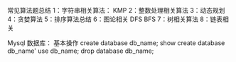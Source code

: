 常见算法题总结
1：字符串相关算法：
  KMP
2：整数处理相关算法
3：动态规划
4：贪婪算法
5：排序算法总结
6：图论相关
   DFS
   BFS
7：树相关算法
8：链表相关

Mysql 数据库：
    基本操作
      create database db_name;
      show create database db_name'
      use db_name;
      drop database db_name;

